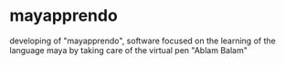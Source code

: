 # mayapprendo
developing of "mayapprendo", software focused on the learning of the language maya by taking care of the virtual pen "Ablam Balam"
